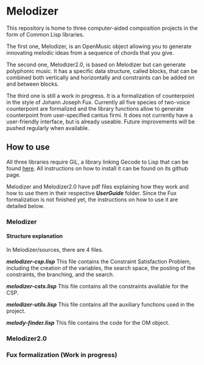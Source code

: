 # Melodizer

This repository is home to three computer-aided composition projects in the form of Common Lisp libraries.

The first one, Melodizer, is an OpenMusic object allowing you to generate innovating melodic ideas from a sequence of chords that you give.

The second one, Melodizer2.0, is based on Melodizer but can generate polyphonic music. It has a specific data structure, called blocks, that can be combined both vertically and horizontally and constraints can be added on and between blocks.

The third one is still a work in progress. It is a formalization of counterpoint in the style of Johann Joseph Fux. Currently all five species of two-voice counterpoint are formalized and the library functions allow to generate counterpoint from user-specified cantus firmi. It does not currently have a user-friendly interface, but is already useable. Future improvements will be pushed regularly when available.

## How to use
All three libraries require GiL, a library linking Gecode to Lisp that can be found [here](https://github.com/sprockeelsd/GiL). All instructions on how to install it can be found on its github page.

Melodizer and Melodizer2.0 have pdf files explaining how they work and how to use them in their respective ***UserGuide*** folder. Since the Fux formalization is not finished yet, the instructions on how to use it are detailed below.

### Melodizer

#### Structure explanation
In Melodizer/sources, there are 4 files.

***melodizer-csp.lisp***
This file contains the Constraint Satisfaction Problem, including the creation of the variables, the search space, the posting of the constraints, the branching, and the search.

***melodizer-csts.lisp***
This file contains all the constraints available for the CSP.

***melodizer-utils.lisp***
This file contains all the auxiliary functions used in the project.

***melody-finder.lisp***
This file contains the code for the OM object.

### Melodizer2.0

### Fux formalization (Work in progress)

